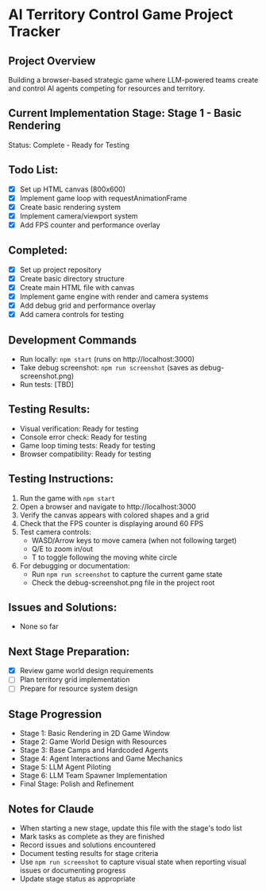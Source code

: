 # AI Territory Control Game Project Tracker

## Project Overview
Building a browser-based strategic game where LLM-powered teams create and control AI agents competing for resources and territory.

## Current Implementation Stage: Stage 1 - Basic Rendering
Status: Complete - Ready for Testing

## Todo List:
- [x] Set up HTML canvas (800x600)
- [x] Implement game loop with requestAnimationFrame
- [x] Create basic rendering system
- [x] Implement camera/viewport system
- [x] Add FPS counter and performance overlay

## Completed:
- [x] Set up project repository
- [x] Create basic directory structure
- [x] Create main HTML file with canvas
- [x] Implement game engine with render and camera systems
- [x] Add debug grid and performance overlay
- [x] Add camera controls for testing

## Development Commands
- Run locally: `npm start` (runs on http://localhost:3000)
- Take debug screenshot: `npm run screenshot` (saves as debug-screenshot.png)
- Run tests: [TBD]

## Testing Results:
- Visual verification: Ready for testing
- Console error check: Ready for testing
- Game loop timing tests: Ready for testing
- Browser compatibility: Ready for testing

## Testing Instructions:
1. Run the game with `npm start`
2. Open a browser and navigate to http://localhost:3000
3. Verify the canvas appears with colored shapes and a grid
4. Check that the FPS counter is displaying around 60 FPS
5. Test camera controls:
   - WASD/Arrow keys to move camera (when not following target)
   - Q/E to zoom in/out
   - T to toggle following the moving white circle
6. For debugging or documentation:
   - Run `npm run screenshot` to capture the current game state
   - Check the debug-screenshot.png file in the project root

## Issues and Solutions:
- None so far

## Next Stage Preparation:
- [x] Review game world design requirements
- [ ] Plan territory grid implementation
- [ ] Prepare for resource system design

## Stage Progression
- Stage 1: Basic Rendering in 2D Game Window
- Stage 2: Game World Design with Resources
- Stage 3: Base Camps and Hardcoded Agents
- Stage 4: Agent Interactions and Game Mechanics
- Stage 5: LLM Agent Piloting
- Stage 6: LLM Team Spawner Implementation
- Final Stage: Polish and Refinement

## Notes for Claude
- When starting a new stage, update this file with the stage's todo list
- Mark tasks as complete as they are finished
- Record issues and solutions encountered
- Document testing results for stage criteria
- Use `npm run screenshot` to capture visual state when reporting visual issues or documenting progress
- Update stage status as appropriate